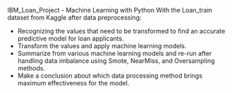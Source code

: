 IBM_Loan_Project - Machine Learning with Python
With the Loan_train dataset from Kaggle after data preprocessing:
* Recognizing the values that need to be transformed to find an accurate predictive model for loan applicants.
* Transform the values and apply machine learning models.
* Summarize from various machine learning models and re-run after handling data imbalance using Smote, NearMiss, and Oversampling methods.
* Make a conclusion about which data processing method brings maximum effectiveness for the model.
